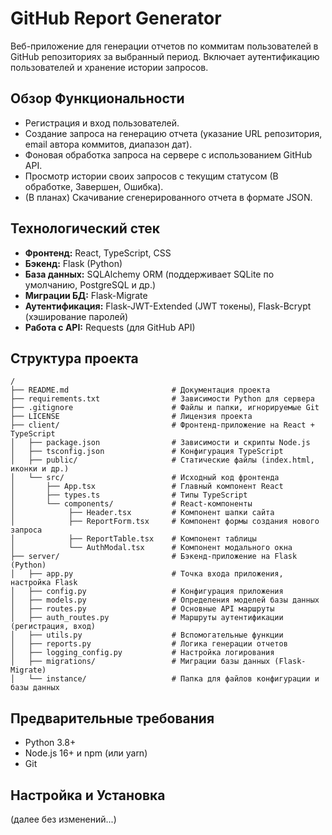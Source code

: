 # GitHub Report Generator

Веб-приложение для генерации отчетов по коммитам пользователей в GitHub репозиториях за выбранный период. Включает аутентификацию пользователей и хранение истории запросов.

## Обзор Функциональности

*   Регистрация и вход пользователей.
*   Создание запроса на генерацию отчета (указание URL репозитория, email автора коммитов, диапазон дат).
*   Фоновая обработка запроса на сервере с использованием GitHub API.
*   Просмотр истории своих запросов с текущим статусом (В обработке, Завершен, Ошибка).
*   (В планах) Скачивание сгенерированного отчета в формате JSON.

## Технологический стек

*   **Фронтенд:** React, TypeScript, CSS
*   **Бэкенд:** Flask (Python)
*   **База данных:** SQLAlchemy ORM (поддерживает SQLite по умолчанию, PostgreSQL и др.)
*   **Миграции БД:** Flask-Migrate
*   **Аутентификация:** Flask-JWT-Extended (JWT токены), Flask-Bcrypt (хэширование паролей)
*   **Работа с API:** Requests (для GitHub API)

## Структура проекта

```
/
├── README.md                       # Документация проекта
├── requirements.txt                # Зависимости Python для сервера
├── .gitignore                      # Файлы и папки, игнорируемые Git
├── LICENSE                         # Лицензия проекта
├── client/                         # Фронтенд-приложение на React + TypeScript
│   ├── package.json                # Зависимости и скрипты Node.js
│   ├── tsconfig.json               # Конфигурация TypeScript
│   ├── public/                     # Статические файлы (index.html, иконки и др.)
│   └── src/                        # Исходный код фронтенда
│       ├── App.tsx                 # Главный компонент React
│       ├── types.ts                # Типы TypeScript
│       └── components/             # React-компоненты
│            ├── Header.tsx         # Компонент шапки сайта
│            ├── ReportForm.tsx     # Компонент формы создания нового запроса
│            ├── ReportTable.tsx    # Компонент таблицы
│            └── AuthModal.tsx      # Компонент модального окна
├── server/                         # Бэкенд-приложение на Flask (Python)
│   ├── app.py                      # Точка входа приложения, настройка Flask
│   ├── config.py                   # Конфигурация приложения
│   ├── models.py                   # Определения моделей базы данных
│   ├── routes.py                   # Основные API маршруты
│   ├── auth_routes.py              # Маршруты аутентификации (регистрация, вход)
│   ├── utils.py                    # Вспомогательные функции
│   ├── reports.py                  # Логика генерации отчетов
│   ├── logging_config.py           # Настройка логирования
│   ├── migrations/                 # Миграции базы данных (Flask-Migrate)
│   └── instance/                   # Папка для файлов конфигурации и базы данных
```

## Предварительные требования

*   Python 3.8+
*   Node.js 16+ и npm (или yarn)
*   Git

## Настройка и Установка

(далее без изменений...)
